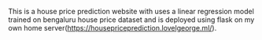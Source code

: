 This is a house price prediction website with uses a linear regression model trained on bengaluru house price dataset and is deployed using flask on my own home server(https://housepriceprediction.lovelgeorge.ml/).
